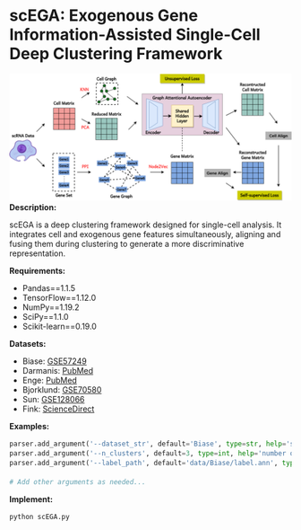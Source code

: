 # scEGA: Exogenous Gene Information-Assisted Single-Cell Deep Clustering Framework
![Franework](https://github.com/DayuHuu/scEGA/blob/master/scEGA.png)
**Description:**

scEGA is a deep clustering framework designed for single-cell analysis. It integrates cell and exogenous gene features simultaneously, aligning and fusing them during clustering to generate a more discriminative representation.

**Requirements:**


- Pandas==1.1.5
- TensorFlow==1.12.0
- NumPy==1.19.2
- SciPy==1.1.0
- Scikit-learn==0.19.0

**Datasets:**

- Biase: [GSE57249](https://www.ncbi.nlm.nih.gov/geo/query/acc.cgi?acc=GSE57249)
- Darmanis: [PubMed](https://pubmed.ncbi.nlm.nih.gov/26060301/)
- Enge: [PubMed](https://pubmed.ncbi.nlm.nih.gov/28965763/)
- Bjorklund: [GSE70580](https://www.ncbi.nlm.nih.gov/geo/query/acc.cgi?acc=GSE70580)
- Sun: [GSE128066](https://www.ncbi.nlm.nih.gov/geo/query/acc.cgi?acc=GSE128066)
- Fink: [ScienceDirect](https://www.sciencedirect.com/science/article/abs/pii/S1534580722004932)

**Examples:**

```python
parser.add_argument('--dataset_str', default='Biase', type=str, help='single cell dataset')
parser.add_argument('--n_clusters', default=3, type=int, help='number of clusters')
parser.add_argument('--label_path', default='data/Biase/label.ann', type=str, help='true labels')

# Add other arguments as needed...


```
**Implement:**
```python
python scEGA.py
```



